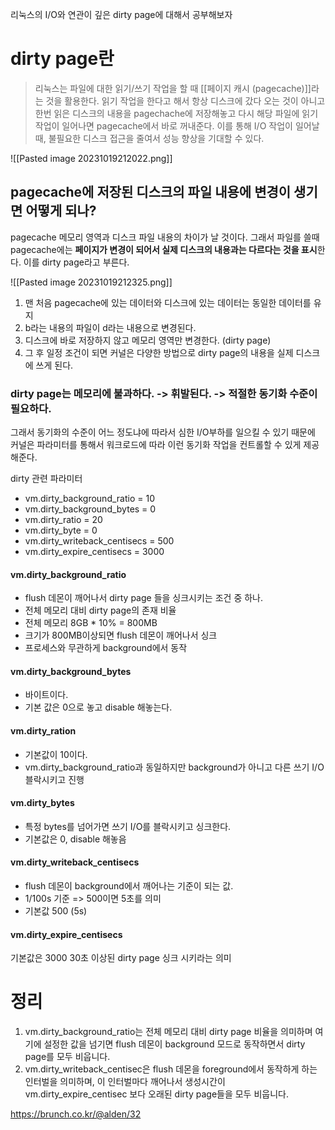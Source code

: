 리눅스의 I/O와 연관이 깊은 dirty page에 대해서 공부해보자

# dirty page란

> 리눅스는 파일에 대한 읽기/쓰기 작업을 할 때 [[페이지 캐시 (pagecache)]]라는 것을 활용한다. 읽기 작업을 한다고 해서 항상 디스크에 갔다 오는 것이 아니고 한번 읽은 디스크의 내용을 pagechache에 저장해놓고 다시 해당 파일에 읽기 작업이 일어나면 pagecache에서 바로 꺼내준다. 이를 통해 I/O 작업이 일어날때, 불필요한 디스크 접근을 줄여서 성능 향상을 기대할 수 있다.

![[Pasted image 20231019212022.png]]

## pagecache에 저장된 디스크의 파일 내용에 변경이 생기면 어떻게 되나? 

pagecache 메모리 영역과 디스크 파일 내용의 차이가 날 것이다. 그래서 파일를 쓸때 pagecache에는 **페이지가 변경이 되어서 실제 디스크의 내용과는 다르다는 것을 표시**한다. 이를 dirty page라고 부른다. 

![[Pasted image 20231019212325.png]]



1. 맨 처음 pagecache에 있는 데이터와 디스크에 있는 데이터는 동일한 데이터를 유지
2. b라는 내용의 파일이 d라는 내용으로 변경된다. 
3. 디스크에 바로 저장하지 않고 메모리 영역만 변경한다. (dirty page)
4. 그 후 일정 조건이 되면 커널은 다양한 방법으로 dirty page의 내용을 실제 디스크에 쓰게 된다. 

### dirty page는 메모리에 불과하다. -> 휘발된다. -> 적절한 동기화 수준이 필요하다. 

그래서 동기화의 수준이 어느 정도냐에 따라서 심한 I/O부하를 일으킬 수 있기 때문에 커널은 파라미터를 통해서 워크로드에 따라 이런 동기화 작업을 컨트롤할 수 있게 제공해준다. 

dirty 관련 파라미터
- vm.dirty_background_ratio = 10
- vm.dirty_background_bytes = 0
- vm.dirty_ratio = 20
- vm.dirty_byte = 0
- vm.dirty_writeback_centisecs = 500
- vm.dirty_expire_centisecs = 3000


#### vm.dirty_background_ratio
- flush 데몬이 깨어나서 dirty page 들을 싱크시키는 조건 중 하나.
- 전체 메모리 대비 dirty page의 존재 비율
- 전체 메모리 8GB * 10% = 800MB
- 크기가 800MB이상되면 flush 데몬이 깨어나서 싱크
- 프로세스와 무관하게 background에서 동작

#### vm.dirty_background_bytes
- 바이트이다. 
- 기본 값은 0으로 놓고 disable 해놓는다. 

#### vm.dirty_ration
- 기본값이 10이다. 
- vm.dirty_background_ratio과 동일하지만 background가 아니고 다른 쓰기 I/O 블락시키고 진행


#### vm.dirty_bytes
- 특정 bytes를 넘어가면 쓰기 I/O를 블락시키고 싱크한다. 
- 기본값은 0, disable 해놓음

#### vm.dirty_writeback_centisecs
- flush 데몬이 background에서 깨어나는 기준이 되는 값. 
- 1/100s 기준 => 500이면 5초를 의미
- 기본값 500 (5s)

#### vm.dirty_expire_centisecs
기본값은 3000
30초 이상된 dirty page 싱크 시키라는 의미




# 정리

1. vm.dirty_background_ratio는 전체 메모리 대비 dirty page 비율을 의미하며 여기에 설정한 값을 넘기면 flush 데몬이 background 모드로 동작하면서 dirty page를 모두 비웁니다. 
2. vm.dirty_writeback_centisec은 flush 데몬을 foreground에서 동작하게 하는 인터벌을 의미하며, 이 인터벌마다 깨어나서 생성시간이 vm.dirty_expire_centisec 보다 오래된 dirty page들을 모두 비웁니다. 






https://brunch.co.kr/@alden/32


